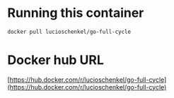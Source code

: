 # Running this container

```bash
docker pull lucioschenkel/go-full-cycle
```

# Docker hub URL

[https://hub.docker.com/r/lucioschenkel/go-full-cycle](https://hub.docker.com/r/lucioschenkel/go-full-cycle)
